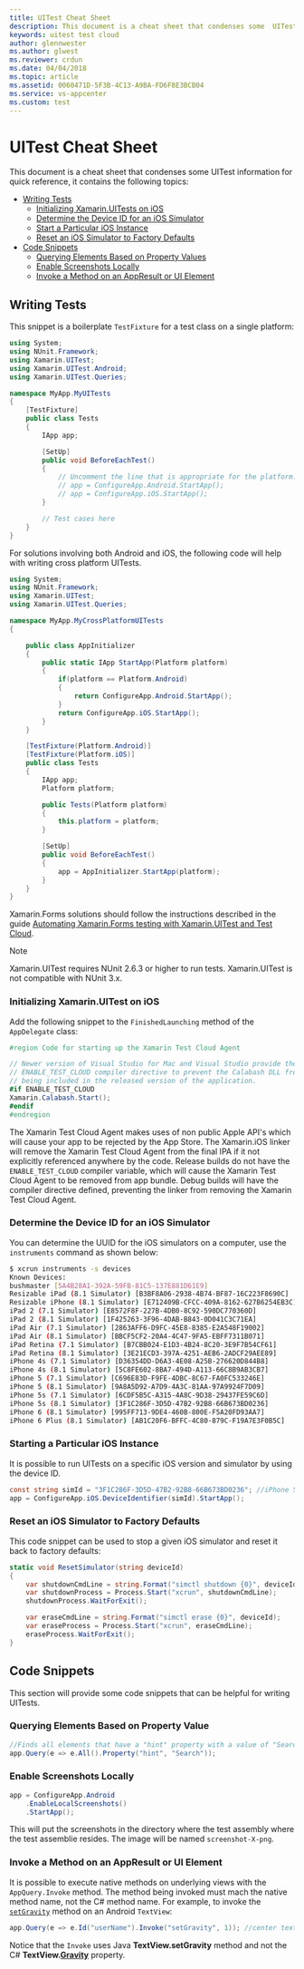 ```yaml
---
title: UITest Cheat Sheet
description: This document is a cheat sheet that condenses some  UITest information for quick reference.
keywords: uitest test cloud
author: glennwester
ms.author: glwest
ms.reviewer: crdun
ms.date: 04/04/2018
ms.topic: article
ms.assetid: 0060471D-5F3B-4C13-A9BA-FD6F8E3BCB04
ms.service: vs-appcenter
ms.custom: test
---
```


# UITest Cheat Sheet

This document is a cheat sheet that condenses some  UITest information for quick reference, it contains the following topics:

* [Writing Tests](#writing_tests)
    * [Initializing Xamarin.UITests on iOS](#initializing_tests_on_ios)
    * [Determine the Device ID for an iOS Simulator](#get_device_id_for_ios_simulator)
    * [Start a Particular iOS Instance](#start_simulator_by_device_id)
    * [Reset an iOS Simulator to Factory Defaults](#reset_ios_simulator_to_factory_defaults)
* [Code Snippets](#code_snippets)
    * [Querying Elements Based on Property Values](#query_elements_by_property_value)
    * [Enable Screenshots Locally](#enable_screenshots_locally)
    * [Invoke a Method on an AppResult or UI Element](#invoke_method_on_an_appResult_or_UIElement)

<a name="writing_tests"></a>
## Writing Tests

This snippet is a boilerplate `TestFixture` for a test class on a single platform:

```csharp
using System;
using NUnit.Framework;
using Xamarin.UITest;
using Xamarin.UITest.Android;
using Xamarin.UITest.Queries;

namespace MyApp.MyUITests
{
    [TestFixture]
    public class Tests
    {
        IApp app;

        [SetUp]
        public void BeforeEachTest()
        {
            // Uncomment the line that is appropriate for the platform:
            // app = ConfigureApp.Android.StartApp();
            // app = ConfigureApp.iOS.StartApp();
        }

        // Test cases here
    }
}
```


For solutions involving both Android and iOS, the following code will help with writing cross platform UITests.

```csharp
using System;
using NUnit.Framework;
using Xamarin.UITest;
using Xamarin.UITest.Queries;

namespace MyApp.MyCrossPlatformUITests
{

    public class AppInitializer
    {
        public static IApp StartApp(Platform platform)
        {
            if(platform == Platform.Android)
            {
                return ConfigureApp.Android.StartApp();
            }
            return ConfigureApp.iOS.StartApp();
        }
    }

    [TestFixture(Platform.Android)]
    [TestFixture(Platform.iOS)]
    public class Tests
    {
        IApp app;
        Platform platform;

        public Tests(Platform platform)
        {
            this.platform = platform;
        }

        [SetUp]
        public void BeforeEachTest()
        {
            app = AppInitializer.StartApp(platform);
        }
    }
}
```

Xamarin.Forms solutions should follow the instructions described in the guide [Automating Xamarin.Forms testing with Xamarin.UITest and Test Cloud](/xamarin/xamarin-forms/deploy-test/uitest-and-test-cloud).

> [!NOTE]
> Xamarin.UITest requires NUnit 2.6.3 or higher to run tests. Xamarin.UITest is not compatible with NUnit 3.x.

<a name="initializing_tests_on_ios"></a>
### Initializing Xamarin.UITest on iOS

Add the following snippet to the `FinishedLaunching` method of the `AppDelegate` class:

```csharp
#region Code for starting up the Xamarin Test Cloud Agent

// Newer version of Visual Studio for Mac and Visual Studio provide the
// ENABLE_TEST_CLOUD compiler directive to prevent the Calabash DLL from
// being included in the released version of the application.
#if ENABLE_TEST_CLOUD
Xamarin.Calabash.Start();
#endif
#endregion
```

The Xamarin Test Cloud Agent makes uses of non public Apple API's which will cause your app to be rejected by the App Store. The Xamarin.iOS linker will remove the Xamarin Test Cloud Agent from the final IPA if it not explicitly referenced anywhere by the code. Release builds do not have the `ENABLE_TEST_CLOUD` compiler variable, which will cause the Xamarin Test Cloud Agent to be removed from app bundle. Debug builds will have the compiler directive defined, preventing the linker from removing the Xamarin Test Cloud Agent.

<a name="get_device_id_for_ios_simulator"></a>
### Determine the Device ID for an iOS Simulator

You can determine the UUID for the iOS simulators on a computer, use the `instruments` command as shown below:

```bash
$ xcrun instruments -s devices
Known Devices:
bushmaster [5A4B28A1-392A-59FB-81C5-137E881D61E9]
Resizable iPad (8.1 Simulator) [B3BF8A06-2938-4B74-BF87-16C223F8690C]
Resizable iPhone (8.1 Simulator) [E712409B-CFCC-409A-8162-627B6254EB3C]
iPad 2 (7.1 Simulator) [E8572F8F-227B-4DB0-8C92-590DC770360D]
iPad 2 (8.1 Simulator) [1F425263-3F96-4DAB-B843-0D041C3C71EA]
iPad Air (7.1 Simulator) [2863AFF6-D9FC-45E8-8385-E2A548F19002]
iPad Air (8.1 Simulator) [BBCF5CF2-20A4-4C47-9FA5-EBFF7311B071]
iPad Retina (7.1 Simulator) [B7CBB024-E1D3-4B24-8C20-3E9F7B54CF61]
iPad Retina (8.1 Simulator) [3E21ECD3-397A-4251-AEB6-2ADCF29AEE89]
iPhone 4s (7.1 Simulator) [D36354DD-D6A3-4E08-A25B-276620D844B8]
iPhone 4s (8.1 Simulator) [5C8FE602-8BA7-494D-A113-66C8B9AB3CB7]
iPhone 5 (7.1 Simulator) [C696E83D-F9FE-4DBC-8C67-FA0FC533246E]
iPhone 5 (8.1 Simulator) [9A8A5D92-A7D9-4A3C-81AA-97A9924F7D09]
iPhone 5s (7.1 Simulator) [6CDF5B5C-A315-4A8C-9D38-29437FE59C6D]
iPhone 5s (8.1 Simulator) [3F1C286F-3D5D-47B2-92B8-66B673BD0236]
iPhone 6 (8.1 Simulator) [995FF713-9DE4-460B-800E-F5A20FD93AA7]
iPhone 6 Plus (8.1 Simulator) [AB1C20F6-BFFC-4C80-879C-F19A7E3F0B5C]
```

<a name="start_simulator_by_device_id"></a>
### Starting a Particular iOS Instance

It is possible to run UITests on a specific iOS version and simulator by using the device ID.

```csharp
const string simId = "3F1C286F-3D5D-47B2-92B8-66B673BD0236"; //iPhone 5s (8.1 Simulator)
app = ConfigureApp.iOS.DeviceIdentifier(simId).StartApp();
```

<a name="reset_ios_simulator_to_factory_defaults"></a>
### Reset an iOS Simulator to Factory Defaults

This code snippet can be used to stop a given iOS simulator and reset it back to factory defaults:

```csharp
static void ResetSimulator(string deviceId)
{
    var shutdownCmdLine = string.Format("simctl shutdown {0}", deviceId);
    var shutdownProcess = Process.Start("xcrun", shutdownCmdLine);
    shutdownProcess.WaitForExit();

    var eraseCmdLine = string.Format("simctl erase {0}", deviceId);
    var eraseProcess = Process.Start("xcrun", eraseCmdLine);
    eraseProcess.WaitForExit();
}
```

<a name="code_snippets"></a>
## Code Snippets

This section will provide some code snippets that can be helpful for writing UITests.

<a name="query_elements_by_property_value"></a>
### Querying Elements Based on Property Value

```csharp
//Finds all elements that have a "hint" property with a value of "Search"
app.Query(e => e.All().Property("hint", "Search"));
```

<a name="enable_screenshots_locally"></a>
### Enable Screenshots Locally

```csharp
app = ConfigureApp.Android
    .EnableLocalScreenshots()
    .StartApp();
```
This will put the screenshots in the directory where the test assembly where the test assemblie resides. The image will be named `screenshot-X-png`.


<a name="invoke_method_on_an_appResult_or_UIElement"></a>
### Invoke a Method on an AppResult or UI Element

It is possible to execute native methods on underlying views with the `AppQuery.Invoke` method. The method being invoked must mach the native method name, not the C# method name. For example, to invoke the [`setGravity`](https://developer.android.com/reference/android/widget/TextView.html#setGravity(int)) method on an Android `TextView`:

```csharp
app.Query(e => e.Id("userName").Invoke("setGravity", 1)); //center text
```
    
Notice that the `Invoke` uses Java **TextView.setGravity** method and not the C# **TextView.[Gravity](http://developer.xamarin.com/api/property/Android.Widget.TextView.Gravity/)** property.
